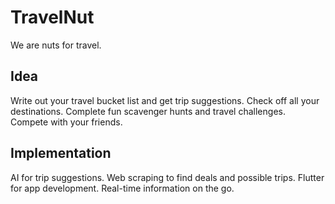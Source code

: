 # TravelNut

We are nuts for travel.

## Idea

Write out your travel bucket list and get trip suggestions. Check off all your destinations. Complete fun scavenger hunts and travel challenges. Compete with your friends.

## Implementation

AI for trip suggestions. Web scraping to find deals and possible trips. Flutter for app development. Real-time information on the go.
